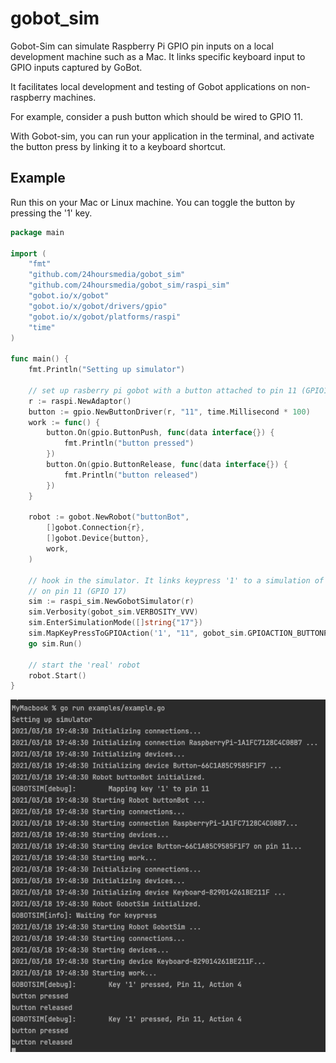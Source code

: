 # gobot_sim

Gobot-Sim can simulate Raspberry Pi GPIO pin inputs on a local development
machine such as a Mac.
It links specific keyboard input to GPIO inputs captured by GoBot.

It facilitates local development and testing of Gobot applications
on non-raspberry machines.

For example, consider a push button which should be wired to GPIO 11.

With Gobot-sim, you can run your application in the terminal, and
activate the button press by linking it to a keyboard shortcut.

## Example

Run this on your Mac or Linux machine.
You can toggle the button by pressing the '1' key.

```go
package main

import (
	"fmt"
	"github.com/24hoursmedia/gobot_sim"
	"github.com/24hoursmedia/gobot_sim/raspi_sim"
	"gobot.io/x/gobot"
	"gobot.io/x/gobot/drivers/gpio"
	"gobot.io/x/gobot/platforms/raspi"
	"time"
)

func main() {
	fmt.Println("Setting up simulator")

	// set up rasberry pi gobot with a button attached to pin 11 (GPIO17)
	r := raspi.NewAdaptor()
	button := gpio.NewButtonDriver(r, "11", time.Millisecond * 100)
	work := func() {
		button.On(gpio.ButtonPush, func(data interface{}) {
			fmt.Println("button pressed")
		})
		button.On(gpio.ButtonRelease, func(data interface{}) {
			fmt.Println("button released")
		})
	}

	robot := gobot.NewRobot("buttonBot",
		[]gobot.Connection{r},
		[]gobot.Device{button},
		work,
	)

	// hook in the simulator. It links keypress '1' to a simulation of a button press and release
	// on pin 11 (GPIO 17)
	sim := raspi_sim.NewGobotSimulator(r)
	sim.Verbosity(gobot_sim.VERBOSITY_VVV)
	sim.EnterSimulationMode([]string{"17"})
	sim.MapKeyPressToGPIOAction('1', "11", gobot_sim.GPIOACTION_BUTTONPRESS)
	go sim.Run()

	// start the 'real' robot
	robot.Start()
}
```

![Example](resources/doc/example.png "Example output")

